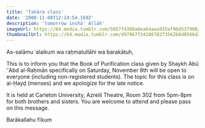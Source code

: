 ```yaml
---
title: 'Ṭahāra class'
date: '2008-11-08T12:24:54.169Z'
description: 'tomorrow inshāʾ Allāh'
imageUrl: https://64.media.tumblr.com/5057f4388a6ea64aaa935ef96d537908/b30a29cf13152182-89/s1280x1920/678ce589f0c2f4c64d0210c412c158ecad748dda.jpg
thumbnailUrl: https://64.media.tumblr.com/d97867f2428678273562b6d0566d2027/tumblr_pbss17nTGx1won1dlo1_1280.jpg
---
```


As-salāmu ʿalaikum wa raḥmatullāhi wa barakātuh,

This is to inform you that the Book of Purification class given by Shaykh Abū ’ʿAbd al-Raḥmān specifically on Saturday, November 8th will be open to everyone (including non-registered students). The topic for this class is on al-Ḥayḍ (menses) and we apologize for the late notice.

It is held at Carleton University, Azreili Theatre, Room 302 from 5pm-8pm for both brothers and sisters. You are welcome to attend and please pass on this message.

Barākallahu fīkum
